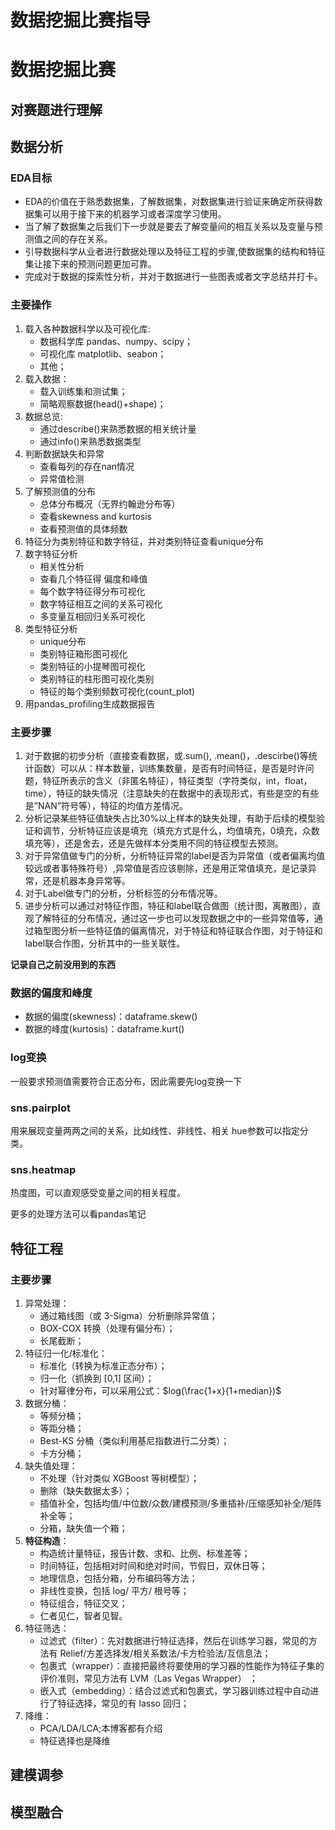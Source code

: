 # 数据挖掘比赛指导


# 数据挖掘比赛
## 对赛题进行理解
## 数据分析
### EDA目标
- EDA的价值在于熟悉数据集，了解数据集，对数据集进行验证来确定所获得数据集可以用于接下来的机器学习或者深度学习使用。
- 当了解了数据集之后我们下一步就是要去了解变量间的相互关系以及变量与预测值之间的存在关系。
- 引导数据科学从业者进行数据处理以及特征工程的步骤,使数据集的结构和特征集让接下来的预测问题更加可靠。
- 完成对于数据的探索性分析，并对于数据进行一些图表或者文字总结并打卡。

### 主要操作

1. 载入各种数据科学以及可视化库:
    - 数据科学库 pandas、numpy、scipy；
    - 可视化库 matplotlib、seabon；
    - 其他；
2. 载入数据：
    - 载入训练集和测试集；
    - 简略观察数据(head()+shape)；
3. 数据总览:
    - 通过describe()来熟悉数据的相关统计量
    - 通过info()来熟悉数据类型
4. 判断数据缺失和异常
    - 查看每列的存在nan情况
    - 异常值检测
5. 了解预测值的分布
    - 总体分布概况（无界约翰逊分布等）
    - 查看skewness and kurtosis
    - 查看预测值的具体频数
6. 特征分为类别特征和数字特征，并对类别特征查看unique分布
7. 数字特征分析
    - 相关性分析
    - 查看几个特征得 偏度和峰值
    - 每个数字特征得分布可视化
    - 数字特征相互之间的关系可视化
    - 多变量互相回归关系可视化
8. 类型特征分析
    - unique分布
    - 类别特征箱形图可视化
    - 类别特征的小提琴图可视化
    - 类别特征的柱形图可视化类别
    - 特征的每个类别频数可视化(count_plot)
9. 用pandas_profiling生成数据报告

### 主要步骤
1. 对于数据的初步分析（直接查看数据，或.sum(), .mean()，.descirbe()等统计函数）可以从：样本数量，训练集数量，是否有时间特征，是否是时许问题，特征所表示的含义（非匿名特征），特征类型（字符类似，int，float，time），特征的缺失情况（注意缺失的在数据中的表现形式，有些是空的有些是”NAN”符号等），特征的均值方差情况。
2. 分析记录某些特征值缺失占比30%以上样本的缺失处理，有助于后续的模型验证和调节，分析特征应该是填充（填充方式是什么，均值填充，0填充，众数填充等），还是舍去，还是先做样本分类用不同的特征模型去预测。
3. 对于异常值做专门的分析，分析特征异常的label是否为异常值（或者偏离均值较远或者事特殊符号）,异常值是否应该剔除，还是用正常值填充，是记录异常，还是机器本身异常等。
4. 对于Label做专门的分析，分析标签的分布情况等。
5. 进步分析可以通过对特征作图，特征和label联合做图（统计图，离散图），直观了解特征的分布情况，通过这一步也可以发现数据之中的一些异常值等，通过箱型图分析一些特征值的偏离情况，对于特征和特征联合作图，对于特征和label联合作图，分析其中的一些关联性。

**记录自己之前没用到的东西**
### 数据的偏度和峰度
- 数据的偏度(skewness)：dataframe.skew()
- 数据的峰度(kurtosis)：dataframe.kurt()
### log变换
一般要求预测值需要符合正态分布，因此需要先log变换一下
### sns.pairplot
用来展现变量两两之间的关系，比如线性、非线性、相关
hue参数可以指定分类。

### sns.heatmap
热度图，可以直观感受变量之间的相关程度。

更多的处理方法可以看pandas笔记

## 特征工程
### 主要步骤
1. 异常处理：
	- 通过箱线图（或 3-Sigma）分析删除异常值；
	- BOX-COX 转换（处理有偏分布）；
	- 长尾截断；
2. 特征归一化/标准化：
	- 标准化（转换为标准正态分布）；
	- 归一化（抓换到 [0,1] 区间）；
	- 针对幂律分布，可以采用公式：$log(\frac{1+x}{1+median})$
3. 数据分桶：
	- 等频分桶；
	- 等距分桶；
	- Best-KS 分桶（类似利用基尼指数进行二分类）；
	- 卡方分桶；
4. 缺失值处理：
	- 不处理（针对类似 XGBoost 等树模型）；
    - 删除（缺失数据太多）；
    - 插值补全，包括均值/中位数/众数/建模预测/多重插补/压缩感知补全/矩阵补全等；
    - 分箱，缺失值一个箱；
5. **特征构造**：
	- 构造统计量特征，报告计数、求和、比例、标准差等；
    - 时间特征，包括相对时间和绝对时间，节假日，双休日等；
    - 地理信息，包括分箱，分布编码等方法；
    - 非线性变换，包括 log/ 平方/ 根号等；
    - 特征组合，特征交叉；
    - 仁者见仁，智者见智。
6. 特征筛选：
	- 过滤式（filter）：先对数据进行特征选择，然后在训练学习器，常见的方法有 Relief/方差选择发/相关系数法/卡方检验法/互信息法；
    - 包裹式（wrapper）：直接把最终将要使用的学习器的性能作为特征子集的评价准则，常见方法有 LVM（Las Vegas Wrapper） ；
    - 嵌入式（embedding）：结合过滤式和包裹式，学习器训练过程中自动进行了特征选择，常见的有 lasso 回归；
7. 降维：
	- PCA/LDA/LCA;本博客都有介绍
	- 特征选择也是降维
## 建模调参
## 模型融合


